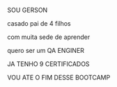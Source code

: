 SOU GERSON

casado pai de 4 filhos 

com muita sede de aprender 

quero ser um QA ENGINER

JA TENHO 9 CERTIFICADOS

VOU ATE O FIM DESSE BOOTCAMP
